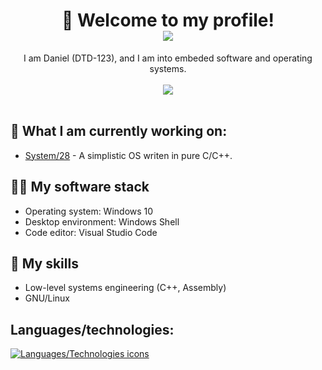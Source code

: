 <h1 align=center>👋 Welcome to my profile!
<div align=center >
<img src="https://komarev.com/ghpvc/?username=danthedev123">
</div>
</h1>

<div align=center>
  I am Daniel (DTD-123), and I am into embeded software and operating systems.<br><br><img src="https://github-readme-stats.vercel.app/api?username=danthedev123"><br><br>
</div>

## 🔎 What I am currently working on:
- [System/28](https://github.com/danthedev123/system28) - A simplistic OS writen in pure C/C++.

## 👨‍💻 My software stack
- Operating system: Windows 10
- Desktop environment: Windows Shell
- Code editor: Visual Studio Code

## 📂 My skills
- Low-level systems engineering (C++, Assembly)
- GNU/Linux

## Languages/technologies:
[![Languages/Technologies icons](https://skillicons.dev/icons?i=c,cpp,linux,git,bash,emacs,vscode&perline=50)](https://skillicons.dev)
